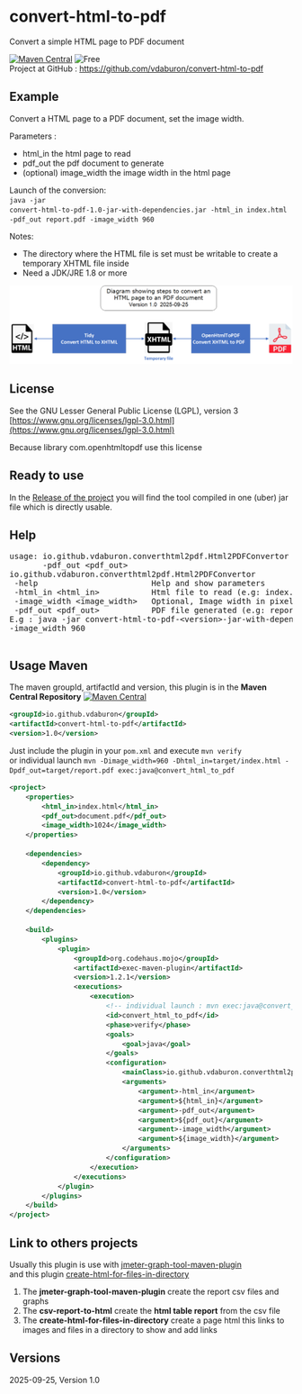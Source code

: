 # convert-html-to-pdf
Convert a simple HTML page to PDF document

[![Maven Central](https://img.shields.io/maven-central/v/io.github.vdaburon/convert-html-to-pdf)](https://central.sonatype.com/artifact/io.github.vdaburon/convert-html-to-pdf)
![Free](https://img.shields.io/badge/free-open--source-green.svg)<br/>
Project at GitHub : https://github.com/vdaburon/convert-html-to-pdf

##  Example
Convert a HTML page to a PDF document, set the image width.

Parameters :
- html_in the html page to read
- pdf_out the pdf document to generate
- (optional) image_width the image width in the html page

Launch of the conversion:<br/>
<code>java -jar convert-html-to-pdf-1.0-jar-with-dependencies.jar -html_in index.html -pdf_out report.pdf -image_width 960</code>

Notes: 
- The directory where the HTML file is set must be writable to create a temporary XHTML file inside
- Need a JDK/JRE 1.8 or more

![Diagram Convert HTML to PDF](doc/images/diagram_convert_html_to_pdf.png)


## License
See the GNU Lesser General Public License (LGPL), version 3<br/>
[https://www.gnu.org/licenses/lgpl-3.0.html](https://www.gnu.org/licenses/lgpl-3.0.html)

Because library com.openhtmltopdf use this license

## Ready to use
In the [Release of the project](https://github.com/vdaburon/convert-html-to-pdf/releases)  you will find the tool compiled in one (uber) jar file which is directly usable.

## Help
<pre>
usage: io.github.vdaburon.converthtml2pdf.Html2PDFConvertor [-help] -html_in &lt;html_in&gt; [-image_width &lt;image_width&gt;]
       -pdf_out &lt;pdf_out&gt;
io.github.vdaburon.converthtml2pdf.Html2PDFConvertor
 -help                        Help and show parameters
 -html_in &lt;html_in&gt;           Html file to read (e.g: index.html)
 -image_width &lt;image_width&gt;   Optional, Image width in pixels referenced by the html page (e.g:960)
 -pdf_out &lt;pdf_out&gt;           PDF file generated (e.g: report.pdf)
E.g : java -jar convert-html-to-pdf-&lt;version&gt;-jar-with-dependencies.jar -html_in index.html -pdf_out report.pdf
-image_width 960

</pre>

## Usage Maven

The maven groupId, artifactId and version, this plugin is in the **Maven Central Repository** [![Maven Central](https://img.shields.io/maven-central/v/io.github.vdaburon/convert-html-to-pdf)](https://central.sonatype.com/artifact/io.github.vdaburon/convert-html-to-pdf)



```xml
<groupId>io.github.vdaburon</groupId>
<artifactId>convert-html-to-pdf</artifactId>
<version>1.0</version>
```
Just include the plugin in your `pom.xml` and execute `mvn verify` <br>
or individual launch `mvn -Dimage_width=960 -Dhtml_in=target/index.html -Dpdf_out=target/report.pdf exec:java@convert_html_to_pdf`

```xml
<project>
    <properties>
        <html_in>index.html</html_in>
        <pdf_out>document.pdf</pdf_out>
        <image_width>1024</image_width>
    </properties>

    <dependencies>
        <dependency>
            <groupId>io.github.vdaburon</groupId>
            <artifactId>convert-html-to-pdf</artifactId>
            <version>1.0</version>
        </dependency>
    </dependencies>
    
    <build>
        <plugins>
            <plugin>
                <groupId>org.codehaus.mojo</groupId>
                <artifactId>exec-maven-plugin</artifactId>
                <version>1.2.1</version>
                <executions>
                    <execution>
                        <!-- individual launch : mvn exec:java@convert_html_to_pdf -->
                        <id>convert_html_to_pdf</id>
                        <phase>verify</phase>
                        <goals>
                            <goal>java</goal>
                        </goals>
                        <configuration>
                            <mainClass>io.github.vdaburon.converthtml2pdf.Html2PDFConvertor</mainClass>
                            <arguments>
                                <argument>-html_in</argument>
                                <argument>${html_in}</argument>
                                <argument>-pdf_out</argument>
                                <argument>${pdf_out}</argument>
                                <argument>-image_width</argument>
                                <argument>${image_width}</argument>
                            </arguments>
                        </configuration>
                    </execution>
                </executions>
            </plugin>
        </plugins>
    </build>
</project>
```

## Link to others projects
Usually this plugin is use with [jmeter-graph-tool-maven-plugin](https://github.com/vdaburon/jmeter-graph-tool-maven-plugin)<br>
and this plugin [create-html-for-files-in-directory](https://github.com/vdaburon/CreateHtmlForFilesInDirectory)
1) The **jmeter-graph-tool-maven-plugin** create the report csv files and graphs
2) The **csv-report-to-html** create the **html table report** from the csv file
3) The **create-html-for-files-in-directory** create a page html this links to images and files in a directory to show and add links

## Versions
2025-09-25, Version 1.0

